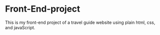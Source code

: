 # Front-End-project
This is my front-end project of a travel guide website using plain html, css, and javaScript.
